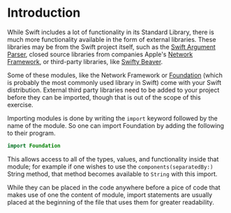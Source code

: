 # Introduction

While Swift includes a lot of functionality in its Standard Library, there is much more functionality available in the form of external libraries.
These libraries may be from the Swift project itself, such as the [Swift Argument Parser][argument-parser], closed source libraries from companies Apple's [Network Framework][network-framework], or third-party libraries, like [Swifty Beaver][swifty-beaver].

Some of these modules, like the Network Framework or [Foundation][apple-foundation] (which is probably the most commonly used library in Swift) come with your Swift distribution.
External third party libraries need to be added to your project before they can be imported, though that is out of the scope of this exercise.

Importing modules is done by writing the `import` keyword followed by the name of the module. So one can import Foundation by adding the following to their program.

```swift
import Foundation
```

This allows access to all of the types, values, and functionality inside that module; for example if one wishes to use the `components(separatedBy:)` String method, that method becomes available to `String` with this import.

While they can be placed in the code anywhere before a pice of code that makes use of one the content of module, import statements are usually placed at the beginning of the file that uses them for greater readability.

[argument-parser]: https://apple.github.io/swift-argument-parser/documentation/argumentparser/
[network-framework]: https://developer.apple.com/documentation/network
[swifty-beaver]: https://github.com/SwiftyBeaver/SwiftyBeaver
[apple-foundation]: https://developer.apple.com/documentation/foundation
